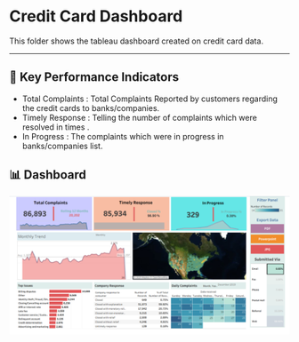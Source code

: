 # Credit Card Dashboard 

This folder shows the tableau dashboard created on credit card data.

---

## 📌 Key Performance Indicators 

- Total Complaints : Total Complaints Reported by customers regarding the credit cards to banks/companies.
- Timely Response : Telling the number of complaints which were resolved in times .
- In Progress : The complaints which were in progress in banks/companies list.

## 📊 Dashboard

![alt text](image.png)

